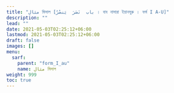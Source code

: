 ```yaml
---
title: "مثال মিসাল [باب  نَصَرَ  يَنصُرُ । বাব নাসারা ইয়ানসুরু । ফর্ম I A-U]"
description: ""
lead: ""
date: 2021-05-03T02:25:12+06:00
lastmod: 2021-05-03T02:25:12+06:00
draft: false
images: []
menu: 
  sarf:
    parent: "form_I_au"
    name: مثال মিসাল
weight: 999
toc: true
---
```




